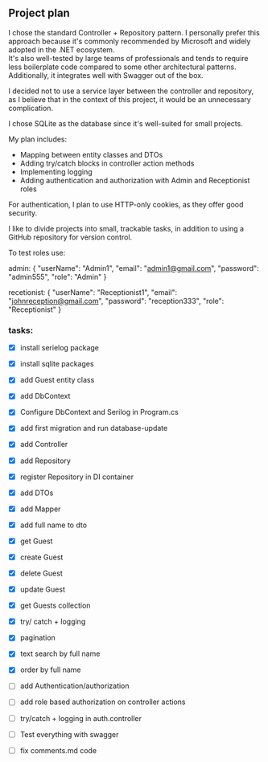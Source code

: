 ﻿## Project plan

I chose the standard Controller + Repository pattern. I personally prefer this approach because it's commonly recommended by Microsoft and widely adopted in the .NET ecosystem.  
It's also well-tested by large teams of professionals and tends to require less boilerplate code compared to some other architectural patterns. Additionally, it integrates well with Swagger out of the box.  

I decided not to use a service layer between the controller and repository, as I believe that in the context of this project, it would be an unnecessary complication.  

I chose SQLite as the database since it's well-suited for small projects.  

My plan includes:

- Mapping between entity classes and DTOs
- Adding try/catch blocks in controller action methods 
- Implementing logging
- Adding authentication and authorization with Admin and Receptionist roles

For authentication, I plan to use HTTP-only cookies, as they offer good security.

I like to divide projects into small, trackable tasks, in addition to using a GitHub repository for version control.

To test roles use:

admin:
{
  "userName": "Admin1",
  "email": "admin1@gmail.com",
  "password": "admin555",
  "role": "Admin"
}

recetionist:
{
  "userName": "Receptionist1",
  "email": "johnreception@gmail.com",
  "password": "reception333",
  "role": "Receptionist"
}


### tasks:

- [x] install serielog package
- [x] install sqlite packages
- [x] add Guest entity class 
- [x] add DbContext
- [x] Configure DbContext and Serilog in Program.cs
- [x] add first migration and run database-update  
- [x] add Controller
- [x] add Repository
- [x] register Repository in DI container
- [x] add DTOs
- [x] add Mapper

- [x] add full name to dto

- [x] get Guest
- [x] create Guest
- [x] delete Guest
- [x] update Guest
- [x] get Guests collection

- [x] try/ catch + logging
- [x] pagination
- [x] text search by full name
- [x] order by full name

- [ ] add Authentication/authorization
- [ ] add role based authorization on controller actions
- [ ] try/catch + logging in auth.controller

- [ ] Test everything with swagger
- [ ] fix comments.md code